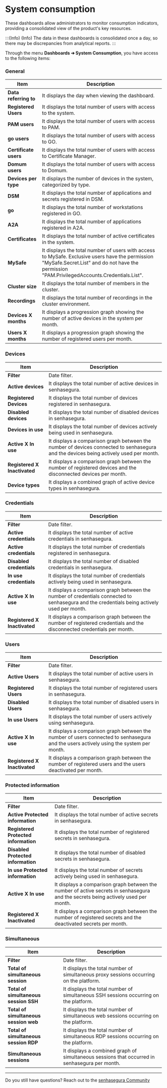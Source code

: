 # System consumption

These dashboards allow administrators to monitor consumption indicators, providing a consolidated view of the product's key resources.

:::(Info) (Info)
The data in these dashboards is consolidated once a day, so there may be discrepancies from analytical reports.
:::

Through the menu **Dashboards ➔ System Consumption**, you have access to the following items:

### General

| **Item** | **Description** |
| --- | --- |
| **Data referring to** | It displays the day when viewing the dashboard. |
| **Registered Users** |It displays the total number of users with access to the system. |
| **PAM users** |It displays the total number of users with access to PAM.|
| **go users** |It displays the total number of users with access to GO. |
| **Certificate users** |It displays the total number of users with access to Certificate Manager.|
| **Domum users** | It displays the total number of users with access to Domum.|
| **Devices per type** |It displays the number of devices in the system, categorized by type. |
| **DSM** |It displays the total number of applications and secrets registered in DSM. |
| **go** |It displays the total number of workstations registered in GO. |
| **A2A** |It displays the total number of applications registered in A2A. |
| **Certificates** |It displays the total number of active certificates in the system. |
| **MySafe** |It displays the total number of users with access to MySafe. Exclusive users have the permission "MySafe.Secret.List" and do not have the permission "PAM.PrivilegedAccounts.Credentials.List". |
| **Cluster size** |It displays the total number of members in the cluster.|
| **Recordings** |It displays the total number of recordings in the cluster environment. |
| **Devices X months** |It displays a progression graph showing the number of active devices in the system per month. |
| **Users X months** |It displays a progression graph showing the number of registered users per month. |

### Devices

| **Item** | **Description** |
| --- | --- |
| **Filter** | Date filter. |
| **Active devices** | It displays the total number of active devices in senhasegura. |
| **Registered Devices** |It displays the total number of devices registered in senhasegura. |
| **Disabled devices** |It displays the total number of disabled devices in senhasegura.|
| **Devices in use** |It displays the total number of devices actively being used in senhasegura. |
| **Active X In use** |It displays a comparison graph between the number of devices connected to senhasegura and the devices being actively used per month. |
| **Registered X Inactivated** |It displays a comparison graph between the number of registered devices and the disconnected devices per month. |
| **Device types** | It displays a combined graph of active device types in senhasegura. |

### Credentials

| **Item** | **Description** |
| --- | --- |
| **Filter** | Date filter. |
| **Active credentials** |It displays the total number of active credentials in senhasegura. |
| **Active credentials** |It displays the total number of credentials registered in senhasegura. |
| **Disabled credentials** |It displays the total number of disabled credentials in senhasegura. |
| **In use credentials** |It displays the total number of credentials actively being used in senhasegura. |
| **Active X In use** |It displays a comparison graph between the number of credentials connected to senhasegura and the credentials being actively used per month. |
| **Registered X Inactivated** |It displays a comparison graph between the number of registered credentials and the disconnected credentials per month. |

### Users

| **Item** | **Description** |
| --- | --- |
| **Filter** | Date filter. |
| **Active Users** | It displays the total number of active users in senhasegura. |
| **Registered Users** | It displays the total number of registered users in senhasegura.|
| **Disabled Users** |It displays the total number of disabled users in senhasegura. |
| **In use Users** |It displays the total number of users actively using senhasegura. |
| **Active X In use** |It displays a comparison graph between the number of users connected to senhasegura and the users actively using the system per month. |
| **Registered X Inactivated** |It displays a comparison graph between the number of registered users and the users deactivated per month. |

### Protected information

| **Item** | **Description** |
| --- | --- |
| **Filter** | Date filter. |
| **Active Protected information** |It displays the total number of active secrets in senhasegura. |
| **Registered Protected information** | It displays the total number of registered secrets in senhasegura.|
| **Disabled Protected information** |It displays the total number of disabled secrets in senhasegura.|
| **In use Protected information** |It displays the total number of secrets actively being used in senhasegura. |
| **Active X In use** | It displays a comparison graph between the number of active secrets in senhasegura and the secrets being actively used per month.|
| **Registered X Inactivated** |It displays a comparison graph between the number of registered secrets and the deactivated secrets per month. |

### Simultaneous

| **Item** | **Description** |
| --- | --- |
| **Filter** | Date filter. |
| **Total of simultaneous session** |It displays the total number of simultaneous proxy sessions occurring on the platform. |
| **Total of simultaneous session SSH** | It displays the total number of simultaneous SSH sessions occurring on the platform. |
| **Total of simultaneous session web** | It displays the total number of simultaneous web sessions occurring on the platform.|
| **Total of simultaneous session RDP** | It displays the total number of simultaneous RDP sessions occurring on the platform. |
| **Simultaneous sessions** |It displays a combined graph of simultaneous sessions that occurred in senhasegura per month.|
***
Do you still have questions? Reach out to the [senhasegura Community](https://community.senhasegura.io/)
